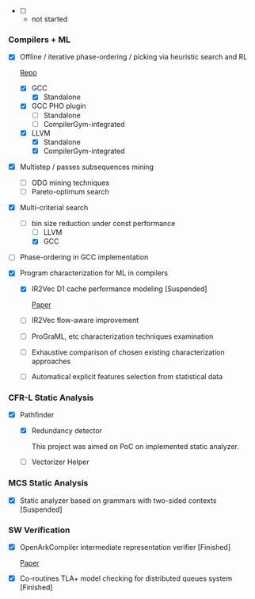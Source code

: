 - [ ] - not started

### Compilers + ML


- [x] Offline / iterative phase-ordering / picking via heuristic search and RL

  [Repo](https://github.com/3sem/cot_contrib "Repo")
  - [x] GCC
    - [x] Standalone
  - [x] GCC PHO plugin
    - [ ] Standalone
    - [ ] CompilerGym-integrated  
  - [x] LLVM
    - [x] Standalone
    - [x] CompilerGym-integrated
    
 - [x] Multistep / passes subsequences mining
    - [ ] ODG mining techniques
    - [ ] Pareto-optimum search
   
 - [x] Multi-criterial search
    - [ ] bin size reduction under const performance
      - [ ] LLVM
      - [X] GCC    
    
 - [ ] Phase-ordering in GCC implementation
 
 - [x] Program characterization for ML in compilers
   - [x] IR2Vec D1 cache performance modeling [Suspended]
     
     [Paper](http://crm.ics.org.ru/uploads/crmissues/crm_2023_01/58_zavodskikh.pdf "Paper_ICS_2023")
   - [ ] IR2Vec flow-aware improvement
   - [ ] ProGraML, etc characterization techniques examination
   - [ ] Exhaustive comparison of chosen existing characterization approaches
   - [ ] Automatical explicit features selection from statistical data

### CFR-L Static Analysis
 - [x] Pathfinder
    - [x] Redundancy detector
      
      This project was aimed on PoC on implemented static analyzer. 
    - [ ] Vectorizer Helper

### MCS Static Analysis
 - [x] Static analyzer based on grammars with two-sided contexts [Suspended]


### SW Verification
 - [x] OpenArkCompiler intermediate representation verifier [Finished]
    
    [Paper](https://mipt.ru/upload/medialibrary/974/03.pdf "Paper_Verifier_Pass")
    
 - [x] Co-routines TLA+ model checking for distributed queues system [Finished]
